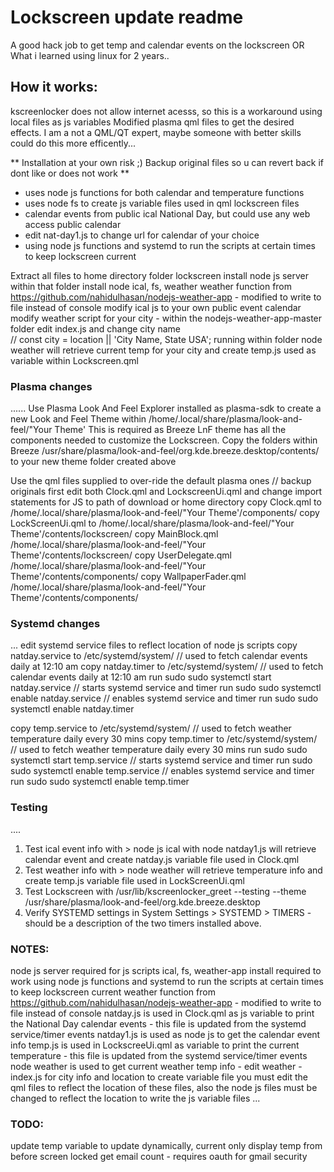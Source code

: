 # Lockscreen update readme

A good hack job to get temp and calendar events on the lockscreen
OR What i learned using linux for 2 years..

## How it works:
kscreenlocker does not allow internet acesss, so this is a workaround using local files as js variables
Modified plasma qml files to get the desired effects.
I am a not a QML/QT expert, maybe someone with better skills could do this more efficently...

** Installation at your own risk ;)  Backup original files so u can revert back if dont like or does not work **

* uses node js functions for both calendar and temperature functions
* uses node fs to create js variable files used in qml lockscreen files
* calendar events from public ical National Day, but could use any web access public calendar
* edit nat-day1.js to change url for calendar of your choice
* using node js functions and systemd to run the scripts at certain times to keep lockscreen current

Extract all files to home directory folder lockscreen
install node js server within that folder
install node ical, fs, weather
    weather function from https://github.com/nahidulhasan/nodejs-weather-app - modified to write to file instead of console
    modify ical js to your own public event calendar
    modify weather script for your city - 
        within the nodejs-weather-app-master folder edit index.js and change city name   
        // const city = location || 'City Name, State USA';
        running within folder node weather will retrieve current temp for your city and create
        temp.js used as variable within Lockscreen.qml

### Plasma changes
......
Use Plasma Look And Feel Explorer installed as plasma-sdk to create a new Look and Feel Theme within 
    /home/.local/share/plasma/look-and-feel/"Your Theme'
    This is required as Breeze LnF theme has all the components needed to customize the Lockscreen.
    Copy the folders within Breeze /usr/share/plasma/look-and-feel/org.kde.breeze.desktop/contents/
    to your new theme folder created above

Use the qml files supplied to over-ride the default plasma ones // backup originals first
edit both Clock.qml and LockscreenUi.qml and change import statements for JS to path of download or home directory
copy Clock.qml to /home/.local/share/plasma/look-and-feel/"Your Theme'/components/
copy LockScreenUi.qml to /home/.local/share/plasma/look-and-feel/"Your Theme'/contents/lockscreen/
copy MainBlock.qml  /home/.local/share/plasma/look-and-feel/"Your Theme'/contents/lockscreen/
copy UserDelegate.qml /home/.local/share/plasma/look-and-feel/"Your Theme'/contents/components/
copy WallpaperFader.qml  /home/.local/share/plasma/look-and-feel/"Your Theme'/contents/components/


### Systemd changes
...
edit systemd service files to reflect location of node js scripts
copy natday.service to /etc/systemd/system/  // used to fetch calendar events daily at 12:10 am
copy natday.timer to /etc/systemd/system/     // used to fetch calendar events daily at 12:10 am
run sudo sudo systemctl start natday.service    // starts systemd service and timer
run sudo sudo systemctl enable natday.service   // enables systemd service and timer
run sudo sudo systemctl enable natday.timer

copy temp.service to /etc/systemd/system/  // used to fetch weather temperature daily every 30 mins
copy temp.timer to /etc/systemd/system/  // used to fetch weather temperature daily every 30 mins
run sudo sudo systemctl start temp.service    // starts systemd service and timer
run sudo sudo systemctl enable temp.service    // enables systemd service and timer
run sudo sudo systemctl enable temp.timer

### Testing
....

1. Test ical event info with > node js ical with node natday1.js  will retrieve calendar event and create natday.js variable file used in Clock.qml
2. Test weather info with > node weather will retrieve temperature info and create temp.js variable file used in LockScreenUi.qml
3. Test Lockscreen with /usr/lib/kscreenlocker_greet --testing --theme /usr/share/plasma/look-and-feel/org.kde.breeze.desktop
4. Verify SYSTEMD settings in System Settings  > SYSTEMD > TIMERS  - should be a description of the two timers installed above.

### NOTES:
node js server required for js scripts
ical, fs, weather-app install required to work
using node js functions and systemd to run the scripts at certain times to keep lockscreen current
weather function from https://github.com/nahidulhasan/nodejs-weather-app - modified to write to file instead of console
natday.js is used in Clock.qml as js variable to print the National Day calendar events - this file is updated from the systemd service/timer events
natday1.js is used as node js to get the calendar event info
temp.js   is used in LockscreeUi.qml as variable to print the current temperature  - this file is updated from the systemd service/timer events
node weather is used to get current weather temp info  - edit weather - index.js for city info and location to create variable file
you must edit the qml files to reflect the location of these files, also the node js files must be changed 
    to reflect the location to write the js variable files
...
### TODO:
update temp variable to update dynamically, current only display temp from before screen locked
get email count - requires oauth for gmail security
